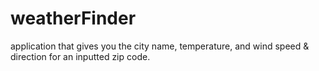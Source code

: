 # weatherFinder
application that gives you the city name, temperature, and wind speed &amp; direction for an inputted zip code.
